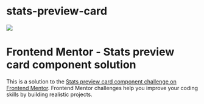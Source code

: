 # stats-preview-card
<img src="https://repository-images.githubusercontent.com/420605133/c07cf6a8-3b5a-4388-b2ab-d5a5190b80d9">


# Frontend Mentor - Stats preview card component solution

This is a solution to the [Stats preview card component challenge on Frontend Mentor](https://www.frontendmentor.io/challenges/stats-preview-card-component-8JqbgoU62). Frontend Mentor challenges help you improve your coding skills by building realistic projects. 
